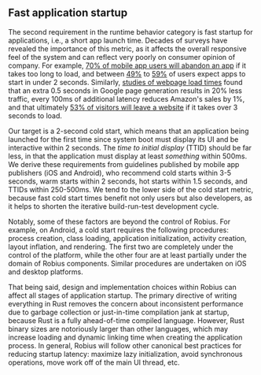 ## Fast application startup

The second requirement in the runtime behavior category is fast startup for applications, i.e., a short app launch time.
Decades of surveys have revealed the importance of this metric, as it affects the overall responsive feel of the system and can reflect very poorly on consumer opinion of company.
For example, [70% of mobile app users will abandon an app](https://www.appsflyer.com/blog/tips-strategy/app-performance/#:~:text=How%20important%20is%20app%20performance,the%20first%20month%20of%20download.) if it takes too long to load, and between [49%](https://embrace.io/blog/observability-mobile-app-performance/#:~:text=According%20to%20a%20recent%20report,fewer%20chances%20before%20uninstalling%20it.) to [59%](https://www.appdynamics.com/blog/engineering/3-mobile-app-performance-issues-you-cant-ignore) of users expect apps to start in under 2 seconds.
Similarly, [studies of webpage load times](https://www.gigaspaces.com/blog/amazon-found-every-100ms-of-latency-cost-them-1-in-sales) found that an extra 0.5 seconds in Google page generation results in 20% less traffic, every 100ms of additional latency reduces Amazon's sales by 1%, and that ultimately [53% of visitors will leave a website](https://neilpatel.com/blog/loading-time/) if it takes over 3 seconds to load.


Our target is a 2-second cold start, which means that an application being launched for the first time since system boot must display its UI and be interactive within 2 seconds.
The *time to initial display* (TTID) should be far less, in that the application must display at least *something* within 500ms.
We derive these requirements from guidelines published by mobile app publishers (iOS and Android), who recommend cold starts within 3-5 seconds, warm starts within 2 seconds, hot starts within 1.5 seconds, and TTIDs within 250-500ms.
We tend to the lower side of the cold start metric, because fast cold start times benefit not only users but also developers, as it helps to shorten the iterative build-run-test development cycle.


Notably, some of these factors are beyond the control of Robius.
For example, on Android, a cold start requires the following procedures: process creation, class loading, application initialization, activity creation, layout inflation, and rendering.
The first two are completely under the control of the platform, while the other four are at least partially under the domain of Robius components.
Similar procedures are undertaken on iOS and desktop platforms.


That being said, design and implementation choices within Robius can affect all stages of application startup.
The primary directive of writing everything in Rust removes the concern about inconsistent performance due to garbage collection or just-in-time compilation jank at startup, because Rust is a fully ahead-of-time compiled language.
However, Rust binary sizes are notoriously larger than other languages, which may increase loading and dynamic linking time when creating the application process.
In general, Robius will follow other canonical best practices for reducing startup latency:  maximize lazy initialization, avoid synchronous operations, move work off of the main UI thread, etc.

<!-- cspell:ignore TTID, TTIDs -->